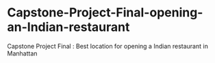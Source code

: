 # Capstone-Project-Final-opening-an-Indian-restaurant
Capstone Project Final : Best location for opening a  Indian restaurant in Manhattan
